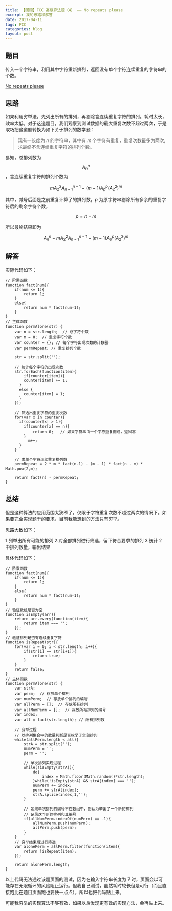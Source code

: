 ```yaml
---
title: 【回顾】FCC 高级算法题（4） —— No repeats please
excerpt: 我的思路和解答
date: 2017-04-11
tags: FCC
categories: blog
layout: post
---
```


## 题目

传入一个字符串，利用其中字符重新排列，返回没有单个字符连续重复的字符串的个数。

[No repeats please](https://freecodecamp.cn/challenges/no-repeats-please)

## 思路

如果利用穷举法，先列出所有的排列，再剔除含连续重复字符的排列。耗时太长，效率太低。对于这道题目，我们观察到测试数据的最大重复次数不超过两次，于是取巧把这道题转换为如下关于排列的数学题：

>现有一长度为 *n* 的字符串，其中有 *m* 个字符有重复，重复次数最多为两次, 求最终不含连续重复字符的排列个数。

易知，总排列数为 $$A_n^n$$，含连续重复字符的排列个数为 

$$m A_{2}^{2} A_{n-1}^{n-1} - (m-1) A_p^p (A_{2}^{2})^m$$

其中，减号后面是之前重复计算了的排列数，*p* 为原字符串剔除所有多余的重复字符后的剩余字符个数，

$$p = n - m$$

所以最终结果即为

$$A_n^n - m A_{2}^{2} A_{n-1}^{n-1} - (m-1) A_p^p (A_{2}^{2})^m$$

## 解答

实际代码如下：

    // 阶乘函数 
    function fact(num){
        if(num <= 1){
            return 1;
        }
        else{
            return num * fact(num-1);
        }
    }
    // 主体函数
    function permAlone(str) {
        var n = str.length;  // 总字符个数
        var m = 0;  // 重复字符个数
        var counter = {}; // 每个字符出现次数的计数器
        var permRepeat; // 重复排列个数
    
        str = str.split('');
        
        // 统计每个字符的出现次数
        str.forEach(function(item){
            if(counter[item]){
            counter[item] += 1;
          }
          else {
            counter[item] = 1;
          }
        });
        
        // 筛选出重复字符的重复次数
        for(var x in counter){
          if(counter[x] > 1){
            if(counter[x] == n){
                return 0;   // 如果字符串由一个字符重复而成，返回零
            }              
              m++;
          }
        }
      
        // 求单个字符连续重复排列数
        permRepeat = 2 * m * fact(n-1) - (m - 1) * fact(n - m) * Math.pow(2,m);
      
        return fact(n) - permRepeat;
    }

## 总结

但是这种算法的应用范围太狭窄了，仅限于字符重复次数不超过两次的情况下。如果要完全实现题干的要求，目前我能想到的方法只有穷举。

思路大致如下：

1.列举出所有可能的排列
2.对全部排列进行筛选，留下符合要求的排列
3.统计 2 中排列数量，输出结果

具体代码如下：

    // 阶乘函数
    function fact(num){
        if(num <= 1){
            return 1;
        }
        else{
            return num * fact(num-1);
        }
    }
    // 验证数组是否为空
    function isEmpty(arr){
        return arr.every(function(item){
            return item === '';
        });
    }
    // 验证排列是否有连续重复字符
    function isRepeat(str){
        for(var i = 0; i < str.length; i++){
            if(str[i] == str[i+1]){
                return true;
            }
        }
        return false;
    }
    // 主体函数
    function permAlone(str) {
        var strA;
        var perm;  // 存放单个排列
        var numPerm;  // 存放单个排列的编号
        var allPerm = [];  // 存放所有排列
        var allNumPerm = [];  // 存放所有排列的编号
        var index;
        var all = fact(str.length); // 所有排列数
        
        // 穷举过程
        // 以排列集合中的数量判断是否枚举了全部排列
        while(allPerm.length < all){   
            strA = str.split('');
            numPerm = '';
            perm = '';
    
            // 单次排列实现过程
            while(!isEmpty(strA)){
                do{
                    index = Math.floor(Math.random()*str.length);
                }while(!isEmpty(strA) && strA[index] === '');
                numPerm += index;
                perm += strA[index];
                strA.splice(index,1,'');
            }
    
            // 如果单次排列的编号不在数组中，则认为举出了一个新的排列
            // 记录这个新的排列和其编号
            if(allNumPerm.indexOf(numPerm) == -1){  
                allNumPerm.push(numPerm);
                allPerm.push(perm);
            }
        }
        // 穷举结束后进行筛选
        var alonePerm = allPerm.filter(function(item){
            return !isRepeat(item);
        });
    
        return alonePerm.length;
    } 

以上代码无法通过该题页面的测试，因为在输入字符串长度为 7 时，页面会以可能存在无限循环的风险阻止运行。但我自己测试，虽然耗时较长但是可行（而且直接跑比在题目页面跑也要快一点点），所以也把代码贴上来。

可能我穷举的实现算法不够有效，如果以后发现更有效的实现方法，会再贴上来。